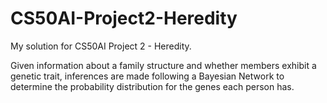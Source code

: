 # CS50AI-Project2-Heredity
My solution for CS50AI Project 2 - Heredity.

Given information about a family structure and whether members exhibit a genetic trait, inferences are made following a Bayesian Network to determine the probability distribution for the genes each person has.
